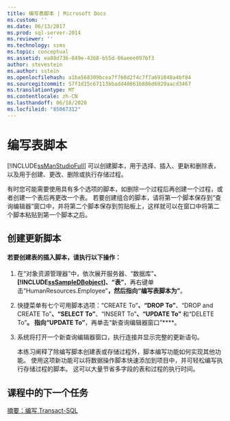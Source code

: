 ```yaml
---
title: 编写表脚本 | Microsoft Docs
ms.custom: ''
ms.date: 06/13/2017
ms.prod: sql-server-2014
ms.reviewer: ''
ms.technology: ssms
ms.topic: conceptual
ms.assetid: ea88d736-849e-4368-b55d-06aeee097bf3
author: stevestein
ms.author: sstein
ms.openlocfilehash: a1ba568309bcea7f760d2f4c7f7a691048a4bf84
ms.sourcegitcommit: 57f1d15c67113bbadd40861b886d6929aacd3467
ms.translationtype: MT
ms.contentlocale: zh-CN
ms.lasthandoff: 06/18/2020
ms.locfileid: "85067312"
---
```

# <a name="script-a-table"></a>编写表脚本
  [!INCLUDE[ssManStudioFull](../../includes/ssmanstudiofull-md.md)] 可以创建脚本，用于选择、插入、更新和删除表，以及用于创建、更改、删除或执行存储过程。  
  
 有时您可能需要使用具有多个选项的脚本，如删除一个过程后再创建一个过程，或者创建一个表后再更改一个表。 若要创建组合的脚本，请将第一个脚本保存到“查询编辑器”窗口中，并将第二个脚本保存到剪贴板上，这样就可以在窗口中将第二个脚本粘贴到第一个脚本之后。  
  
## <a name="creating-an-update-script"></a>创建更新脚本  
  
#### <a name="to-create-the-insert-script-for-a-table"></a>若要创建表的插入脚本，请执行以下操作：  
  
1.  在“对象资源管理器”中，依次展开服务器、“数据库”****、[!INCLUDE[ssSampleDBobject](../../includes/sssampledbobject-md.md)]、“表”****，再右键单击“HumanResources.Employee”****，然后指向“编写表脚本为”****。  
  
2.  快捷菜单有七个可用脚本选项：“CREATE To”****、“DROP To”****、“DROP and CREATE To”****、“SELECT To”****、“INSERT To”****、“UPDATE To”**** 和“DELETE To”****。 指向“UPDATE To”****，再单击“新查询编辑器窗口”****。  
  
3.  系统将打开一个新查询编辑器窗口，执行连接并显示完整的更新语句。  
  
     本练习阐释了除编写脚本创建表或存储过程外，脚本编写功能如何实现其他功能。 使用这项新功能可以将数据操作脚本快速添加到项目中，并可轻松编写执行存储过程的脚本。 这可以大量节省多字段的表和过程的执行时间。  
  
## <a name="next-task-in-lesson"></a>课程中的下一个任务  
 [摘要：编写 Transact-SQL](../../tutorials/summary-writing-transact-sql.md)  
  
  
